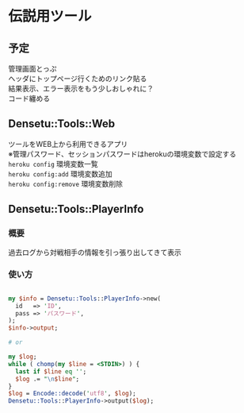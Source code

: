 # 伝説用ツール

## 予定
管理画面とっぷ  
ヘッダにトップページ行くためのリンク貼る  
結果表示、エラー表示をもう少しおしゃれに？  
コード纏める  

## Densetu::Tools::Web
ツールをWEB上から利用できるアプリ  
※管理パスワード、セッションパスワードはherokuの環境変数で設定する  
`heroku config`  環境変数一覧  
`heroku config:add`  環境変数追加  
`heroku config:remove`  環境変数削除  

## Densetu::Tools::PlayerInfo

### 概要
過去ログから対戦相手の情報を引っ張り出してきて表示

### 使い方
```perl

my $info = Densetu::Tools::PlayerInfo->new(
  id   => 'ID',
  pass => 'パスワード',
);
$info->output;

# or

my $log;
while ( chomp(my $line = <STDIN>) ) {
  last if $line eq '';
  $log .= "\n$line";
}
$log = Encode::decode('utf8', $log);
Densetu::Tools::PlayerInfo->output($log);

```
